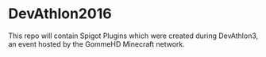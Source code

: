 # DevAthlon2016
This repo will contain Spigot Plugins which were created during DevAthlon3, an event hosted by the GommeHD Minecraft network.
